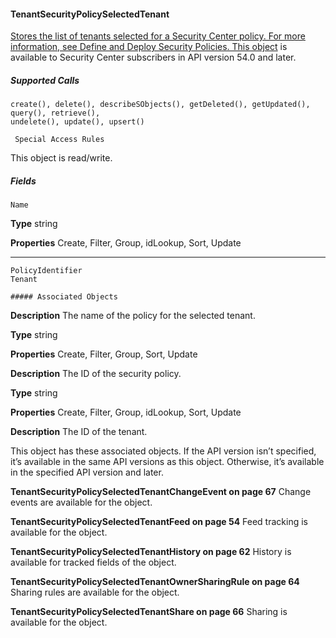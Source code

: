 #### TenantSecurityPolicySelectedTenant

[Stores the list of tenants selected for a Security Center policy. For more information, see Define and Deploy Security Policies. This object](https://help.salesforce.com/s/articleView?id=sf.security_center_deploy_policies.htm&type=5&language=en_US)
is available to Security Center subscribers in API version 54.0 and later.

##### Supported Calls
```
create(), delete(), describeSObjects(), getDeleted(), getUpdated(), query(), retrieve(),
undelete(), update(), upsert()

 Special Access Rules

```
This object is read/write.

##### Fields

```
Name

```

**Type**
string

**Properties**
Create, Filter, Group, idLookup, Sort, Update


-----

```
PolicyIdentifier
Tenant

##### Associated Objects

```

**Description**
The name of the policy for the selected tenant.

**Type**
string

**Properties**
Create, Filter, Group, Sort, Update

**Description**
The ID of the security policy.

**Type**
string

**Properties**
Create, Filter, Group, idLookup, Sort, Update

**Description**
The ID of the tenant.


This object has these associated objects. If the API version isn’t specified, it’s available in the same API versions as this object. Otherwise,
it’s available in the specified API version and later.

**TenantSecurityPolicySelectedTenantChangeEvent on page 67**
Change events are available for the object.

**TenantSecurityPolicySelectedTenantFeed on page 54**
Feed tracking is available for the object.

**TenantSecurityPolicySelectedTenantHistory on page 62**
History is available for tracked fields of the object.

**TenantSecurityPolicySelectedTenantOwnerSharingRule on page 64**
Sharing rules are available for the object.

**TenantSecurityPolicySelectedTenantShare on page 66**
Sharing is available for the object.
